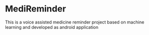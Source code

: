 # MediReminder
This is a voice assisted medicine reminder project based on machine learning and developed as android application
